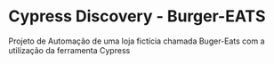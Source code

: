 # Cypress Discovery - Burger-EATS

Projeto de Automação de uma loja fictícia chamada Buger-Eats com a utilização da ferramenta Cypress
